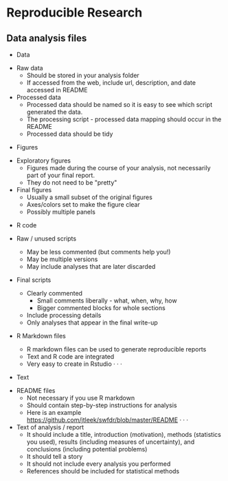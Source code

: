 # Reproducible Research
## Data analysis files
* Data
 + Raw data
    + Should be stored in your analysis folder
    + If accessed from the web, include url, description, and date accessed in README  
 + Processed data
    + Processed data should be named so it is easy to see which script generated the data.
    + The processing script - processed data mapping should occur in the README
    + Processed data should be tidy

* Figures
 + Exploratory figures
    + Figures made during the course of your analysis, not necessarily part of your final report.
    + They do not need to be "pretty"
 + Final figures
    + Usually a small subset of the original figures
    + Axes/colors set to make the figure clear
    + Possibly multiple panels
* R code
 + Raw / unused scripts
    + May be less commented (but comments help you!)
    + May be multiple versions
    + May include analyses that are later discarded
 + Final scripts
    + Clearly commented
      - Small comments liberally - what, when, why, how
      - Bigger commented blocks for whole sections
    + Include processing details
    + Only analyses that appear in the final write-up


 + R Markdown files
    + R markdown files can be used to generate reproducible reports
    + Text and R code are integrated
    + Very easy to create in Rstudio
· · ·

* Text
 + README files
    + Not necessary if you use R markdown
    + Should contain step-by-step instructions for analysis
    + Here is an example <https://github.com/jtleek/swfdr/blob/master/README>
· · ·
 + Text of analysis / report
    + It should include a title, introduction (motivation), methods (statistics you used), results (including
measures of uncertainty), and conclusions (including potential problems)
    + It should tell a story
    + It should not include every analysis you performed
    + References should be included for statistical methods
